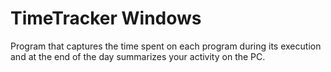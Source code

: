 # TimeTracker Windows
Program that captures the time spent on each program during its execution and at the end of the day summarizes your activity on the PC.
